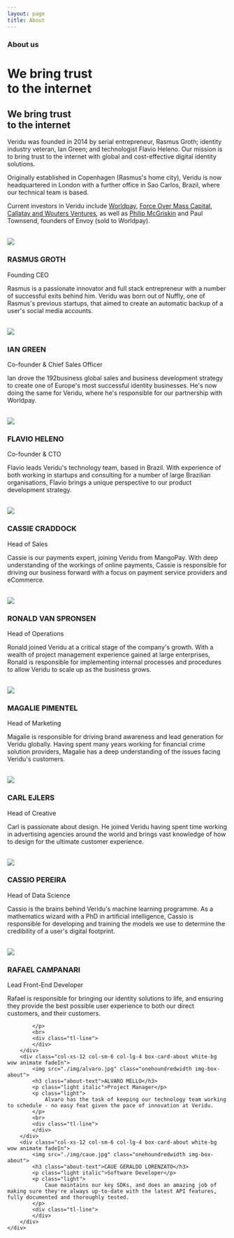 ```yaml
---
layout: page
title: About
---
```

<div class="container-fluid">
    <div class="row">
        <div class="col-xs-12 col-sm-12 col-lg-12 box darkblue-bg wow animate fadeIn">
            <div class="row article-header-content">    
                <div class="col-xs-12 col-sm-12 col-lg-12">
                    <div class="divider-4"></div>
                    <h3 class="visible-xs visible-sm visible-md visible-lg white">
                        About us</h3>
                    <h1 class="hidden-xs visible-sm visible-md visible-lg thin white">
                        We bring trust<br> 
                        to the internet
                    </h1>
                    <h2 class="hidden-sm hidden-md hidden-lg thin white">
                        We bring trust<br> 
                        to the internet
                    </h2>
                </div>
            </div>
        </div>
    </div>
</div>

<div class="container-fluid">
    <div class="row">
        <div class="col-xs-12 col-sm-12 col-lg-12 box box-text-about white-bg wow animate fadeIn">
            <div class="tl-line">
            </div>
            <div class="row">
                <div class="col-xs-12 col-sm-12 col-lg-12">
                    <div class="row">
                        <div class="col-xs-12 col-sm-4 col-lg-4">
                            <p class="light">
                                Veridu was founded in 2014 by serial entrepreneur, Rasmus Groth; identity industry veteran, Ian Green; and technologist Flavio Heleno. Our mission is to bring trust to the internet with global and cost-effective digital identity solutions.
                            </p>
                        </div>
                        <div class="col-xs-12 col-sm-4 col-lg-4">
                            <p class="light">
                                Originally established in Copenhagen (Rasmus's home city), Veridu is now headquartered in London with a further office in Sao Carlos, Brazil, where our technical team is based.
                            </p>
                        </div>
                        <div class="col-xs-12 col-sm-4 col-lg-4">
                            <p class="light">
                                Current investors in Veridu include <a onclick="trackOutboundLink(this); return true;" target="_blank"  href="http://www.worldpay.com">Worldpay</a>, <a onclick="trackOutboundLink(this); return true;" target="_blank"  href="http://www.fomcap.com">Force Over Mass Capital</a>, <a onclick="trackOutboundLink(this); return true;" target="_blank"  href="http://www.finextra.com/resources/fullsolns.aspx?companyid=3166"> Callatay and Wouters Ventures</a>, as well as <a onclick="trackOutboundLink(this); return true;" target="_blank"  href="https://www.youtube.com/watch?v=yBWM_tEhttw">Philip McGriskin</a> and Paul Townsend, founders of Envoy (sold to Worldpay).
                            </p>
                            <br>
                        </div>
                    </div>
                </div>
            </div>
        </div>
    </div>
</div>

<div class="container-fluid divider">
    <div class="row">
        <div class="col-xs-12 col-sm-6 col-lg-4 box-card-about white-bg wow animate fadeIn">
            <img src="./img/rasmus.jpg" class="onehoundredwidth img-box-about">
            <h3 class="about-text">RASMUS GROTH</h3>
            <p class="light italic">Founding CEO</p>
            <p class="light">
                Rasmus is a passionate innovator and full stack entrepreneur with a number of successful exits behind him. Veridu was born out of Nuffly, one of Rasmus's previous startups, that aimed to create an automatic backup of a user's social media accounts.
            </p>
            <br>
            <div class="tl-line">
            </div>
        </div>
        <div class="col-xs-12 col-sm-6 col-lg-4 box-card-about white-bg wow animate fadeIn">
            <img src="./img/ian.jpg" class="onehoundredwidth img-box-about">
            <h3 class="about-text">IAN GREEN</h3>
            <p class="light italic">Co-founder & Chief Sales Officer</p>
            <p class="light">
                Ian drove the 192business global sales and business development strategy to create one of Europe's most successful identity businesses. He's now doing the same for Veridu, where he's responsible for our partnership with Worldpay.
            </p>
            <br>
            <div class="tl-line">
            </div>
        </div>
        <div class="col-xs-12 col-sm-6 col-lg-4 box-card-about white-bg wow animate fadeIn">
            <img src="./img/flavio.jpg" class="onehoundredwidth img-box-about">
            <h3 class="about-text">FLAVIO HELENO</h3>
            <p class="light italic">Co-founder & CTO</p>
            <p class="light">
                Flavio leads Veridu's technology team, based in Brazil. With experience of both working in startups and consulting for a number of large Brazilian organisations, Flavio brings a unique perspective to our product development strategy.
            </p>
            <br>
            <div class="tl-line">
            </div>
        </div>
        <div class="col-xs-12 col-sm-6 col-lg-4 box-card-about white-bg wow animate fadeIn">
            <img src="./img/cassie.jpg" class="onehoundredwidth img-box-about">
            <h3 class="about-text">CASSIE CRADDOCK</h3>
            <p class="light italic">Head of Sales</p>
            <p class="light">
                Cassie is our payments expert, joining Veridu from MangoPay. With deep understanding of the workings of online payments, Cassie is responsible for driving our business forward with a focus on payment service providers and eCommerce.
            </p>
            <br>
            <div class="tl-line">
            </div>
        </div>
        <div class="col-xs-12 col-sm-6 col-lg-4 box-card-about white-bg wow animate fadeIn">
            <img src="./img/ronald.jpg" class="onehoundredwidth img-box-about">
            <h3 class="about-text">RONALD VAN SPRONSEN</h3>
            <p class="light italic">Head of Operations</p>
            <p class="light">
                Ronald joined Veridu at a critical stage of the company's growth. With a wealth of project management experience gained at large enterprises, Ronald is responsible for implementing internal processes and procedures to allow Veridu to scale up as the business grows.
            </p>
            <br>
            <div class="tl-line">
            </div>
        </div>
        <div class="col-xs-12 col-sm-6 col-lg-4 box-card-about white-bg wow animate fadeIn">
            <img src="./img/magalie.jpg" class="onehoundredwidth img-box-about">
            <h3 class="about-text">MAGALIE PIMENTEL</h3>
            <p class="light italic">Head of Marketing</p>
            <p class="light">
                Magalie is responsible for driving brand awareness and lead generation for Veridu globally. Having spent many years working for financial crime solution providers, Magalie has a deep understanding of the issues facing Veridu's customers.
            </p>
            <br>
            <div class="tl-line">
            </div>
        </div>
        <div class="col-xs-12 col-sm-6 col-lg-4 box-card-about white-bg wow animate fadeIn">
            <img src="./img/carl.jpg" class="onehoundredwidth img-box-about">
            <h3 class="about-text">CARL EJLERS</h3>
            <p class="light italic">Head of Creative</p>
            <p class="light">
                Carl is passionate about design. He joined Veridu having spent time working in advertising agencies around the world and brings vast knowledge of how to design for the ultimate customer experience.
            </p>
            <br>
            <div class="tl-line">
            </div>
        </div>
        <div class="col-xs-12 col-sm-6 col-lg-4 box-card-about white-bg wow animate fadeIn">
            <img src="./img/cassio.jpg" class="onehoundredwidth img-box-about">
            <h3 class="about-text">CASSIO PEREIRA</h3>
            <p class="light italic">Head of Data Science</p>
            <p class="light">
                Cassio is the brains behind Veridu's machine learning programme. As a mathematics wizard with a PhD in artificial intelligence, Cassio is responsible for developing and training the models we use to determine the credibility of a user's digital footprint.
            </p>
            <br>
            <div class="tl-line">
            </div>
        </div>
        <div class="col-xs-12 col-sm-6 col-lg-4 box-card-about white-bg wow animate fadeIn">
            <img src="./img/rafael.jpg" class="onehoundredwidth img-box-about">
            <h3 class="about-text">RAFAEL CAMPANARI</h3>
            <p class="light italic">Lead Front-End Developer</p>
            <p class="light">
                Rafael is responsible for bringing our identity solutions to life, and ensuring they provide the best possible user experience to both our direct customers, and their customers.

            </p>
            <br>
            <div class="tl-line">
            </div>
        </div>
        <div class="col-xs-12 col-sm-6 col-lg-4 box-card-about white-bg wow animate fadeIn">
            <img src="./img/alvaro.jpg" class="onehoundredwidth img-box-about">
            <h3 class="about-text">ALVARO MELLO</h3>
            <p class="light italic">Project Manager</p>
            <p class="light">
                Alvaro has the task of keeping our technology team working to schedule - no easy feat given the pace of innovation at Veridu.
            </p>
            <br>
            <div class="tl-line">
            </div>
        </div>
        <div class="col-xs-12 col-sm-6 col-lg-4 box-card-about white-bg wow animate fadeIn">
            <img src="./img/caue.jpg" class="onehoundredwidth img-box-about">
            <h3 class="about-text">CAUE GERALDO LORENZATO</h3>
            <p class="light italic">Software Developer</p>
            <p class="light">
                Caue maintains our key SDKs, and does an amazing job of making sure they're always up-to-date with the latest API features, fully documented and thoroughly tested. 
            </p>
            <div class="tl-line">
            </div>
        </div>
    </div>
</div>